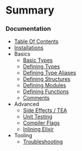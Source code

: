 # Summary

### Documentation
* [Table Of Contents](./README.md)
* [Installations](./INSTALLATION.md)
* Basics 
    * [Basic Types](./BASIC_TYPES.md)
    * [Defining Types](./TYPES.md)
    * [Defining Type Aliases](./TYPE_ALIASES.md)
    * [Defining Structures](./STRUCTURES.md)
    * [Defining Modules](./MODULES.md)
    * [Defining Functions](./FUNCTIONS.md)
    * [Comments](./COMMENTS.md)
* Advanced
    * [Side Effects / TEA](./SIDE_EFFECTS.md)
    * [Unit Testing](./TESTING.md)
    * [Compiler Flags](./FLAGS.md)
    * [Inlining Elixir](./INLINING.md)
* Tooling
    * [Troubleshooting](./TROUBLESHOOTING.md)
